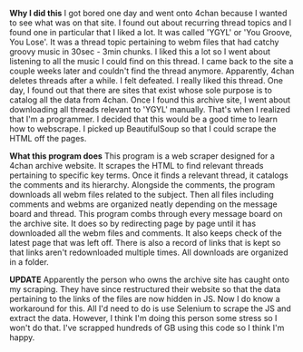 **Why I did this**
I got bored one day and went onto 4chan because I wanted to see what was on that site.
I found out about recurring thread topics and I found one in particular that I liked a lot.
It was called 'YGYL' or 'You Groove, You Lose'.
It was a thread topic pertaining to webm files that had catchy groovy music in 30sec - 3min chunks.
I liked this a lot so I went about listening to all the music I could find on this thread.
I came back to the site a couple weeks later and couldn't find the thread anymore.
Apparently, 4chan deletes threads after a while. I felt defeated. I really liked this thread.
One day, I found out that there are sites that exist whose sole purpose is to catalog all the data from 4chan.
Once I found this archive site, I went about downloading all threads relevant to 'YGYL' manually.
That's when I realized that I'm a programmer.
I decided that this would be a good time to learn how to webscrape.
I picked up BeautifulSoup so that I could scrape the HTML off the pages.

**What this program does**
This program is a web scraper designed for a 4chan archive website.
It scrapes the HTML to find relevant threads pertaining to specific key terms.
Once it finds a relevant thread, it catalogs the comments and its hierarchy.
Alongside the comments, the program downloads all webm files related to the subject.
Then all files including comments and webms are organized neatly depending on the message board and thread.
This program combs through every message board on the archive site.
It does so by redirecting page by page until it has downloaded all the webm files and comments.
It also keeps check of the latest page that was left off.
There is also a record of links that is kept so that links aren't redownloaded multiple times.
All downloads are organized in a folder.

**UPDATE**
Apparently the person who owns the archive site has caught onto my scraping.
They have since restructured their website so that the data pertaining to the links of the files are now hidden in JS.
Now I do know a workaround for this. All I'd need to do is use Selenium to scrape the JS and extract the data.
However, I think I'm doing this person some stress so I won't do that.
I've scrapped hundreds of GB using this code so I think I'm happy.
